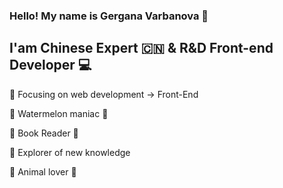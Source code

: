 ### Hello! My name is Gergana Varbanova 👩
## I'am Chinese Expert 🇨🇳 & R&D Front-end Developer :computer:
:dart: Focusing on web development -> Front-End <br>

:watermelon:  Watermelon maniac 🍉 <br>

📘 Book Reader 📘 <br>

:book: Explorer of new knowledge <br>

:dog: Animal lover :panda_face:






